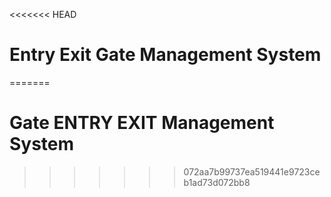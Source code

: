 <<<<<<< HEAD
# Entry Exit Gate Management System
=======
# Gate ENTRY EXIT Management System
>>>>>>> 072aa7b99737ea519441e9723ceb1ad73d072bb8
